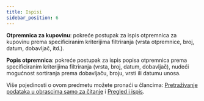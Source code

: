 ```yaml
---
title: Ispisi
sidebar_position: 6
---
```


**Otpremnica za kupovinu**: pokreće postupak za ispis otpremnica za kupovinu prema specificiranim kriterijima filtriranja (vrsta otpremnice, broj, datum, dobavljač, itd.).

**Popis otpremnica**: pokreće postupak za ispis popisa otpremnica prema specificiranim kriterijima filtriranja (vrsta, broj, datum, dobavljač), nudeći mogućnost sortiranja prema dobavljaču, broju, vrsti ili datumu unosa.

Više pojedinosti o ovom predmetu možete pronaći u člancima: [Pretraživanje podataka u obrascima samo za čitanje](/docs/guide/operations-with-data/data-search-in-read-only-forms) i [Pregled i ispis](/docs/guide/operations-with-data/reports). 